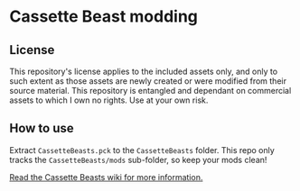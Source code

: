 # Cassette Beast modding

## License

This repository's license applies to the included assets only, and only to such extent as those assets are newly created or were modified from their source material. This repository is entangled and dependant on commercial assets to which I own no rights. Use at your own risk.

## How to use

Extract `CassetteBeasts.pck` to the `CassetteBeasts` folder. This repo only tracks the `CassetteBeasts/mods` sub-folder, so keep your mods clean!

[Read the Cassette Beasts wiki for more information.](https://wiki.cassettebeasts.com/wiki/Modding/Mod_Developer_Guide)

